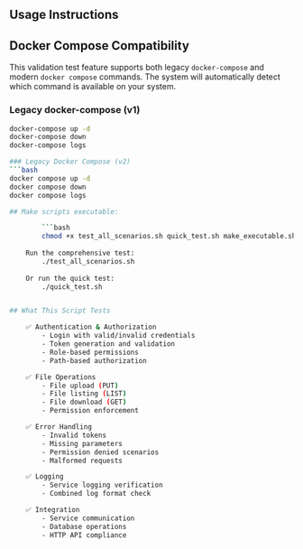 ## Usage Instructions

## Docker Compose Compatibility

This validation test feature supports both legacy `docker-compose` and modern `docker compose` commands. The system will automatically detect which command is available on your system.

### Legacy docker-compose (v1)
```bash
docker-compose up -d
docker-compose down
docker-compose logs

### Legacy Docker Compose (v2)
```bash
docker compose up -d
docker compose down
docker compose logs

## Make scripts executable:

        ```bash
        chmod +x test_all_scenarios.sh quick_test.sh make_executable.sh
    
    Run the comprehensive test:
        ./test_all_scenarios.sh
    
    Or run the quick test:
        ./quick_test.sh


## What This Script Tests

    ✅ Authentication & Authorization
        - Login with valid/invalid credentials
        - Token generation and validation
        - Role-based permissions
        - Path-based authorization

    ✅ File Operations
        - File upload (PUT)
        - File listing (LIST)
        - File download (GET)
        - Permission enforcement

    ✅ Error Handling
        - Invalid tokens
        - Missing parameters
        - Permission denied scenarios
        - Malformed requests

    ✅ Logging
        - Service logging verification
        - Combined log format check

    ✅ Integration
        - Service communication
        - Database operations
        - HTTP API compliance

